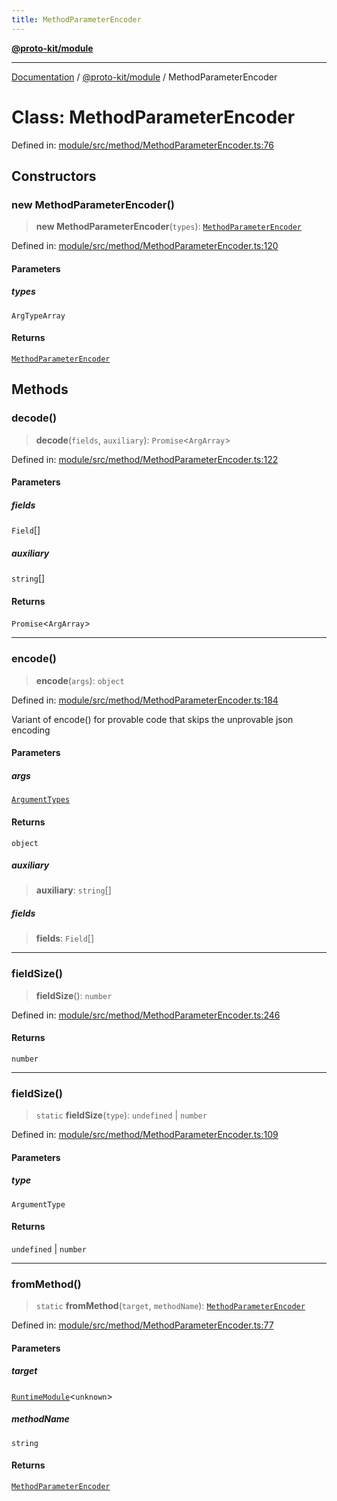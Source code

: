 ```yaml
---
title: MethodParameterEncoder
---
```


[**@proto-kit/module**](../README.md)

***

[Documentation](../../../README.md) / [@proto-kit/module](../README.md) / MethodParameterEncoder

# Class: MethodParameterEncoder

Defined in: [module/src/method/MethodParameterEncoder.ts:76](https://github.com/proto-kit/framework/blob/b953c754e500c62f01fbbd6d09adfb2f5577269d/packages/module/src/method/MethodParameterEncoder.ts#L76)

## Constructors

### new MethodParameterEncoder()

> **new MethodParameterEncoder**(`types`): [`MethodParameterEncoder`](MethodParameterEncoder.md)

Defined in: [module/src/method/MethodParameterEncoder.ts:120](https://github.com/proto-kit/framework/blob/b953c754e500c62f01fbbd6d09adfb2f5577269d/packages/module/src/method/MethodParameterEncoder.ts#L120)

#### Parameters

##### types

`ArgTypeArray`

#### Returns

[`MethodParameterEncoder`](MethodParameterEncoder.md)

## Methods

### decode()

> **decode**(`fields`, `auxiliary`): `Promise`\<`ArgArray`\>

Defined in: [module/src/method/MethodParameterEncoder.ts:122](https://github.com/proto-kit/framework/blob/b953c754e500c62f01fbbd6d09adfb2f5577269d/packages/module/src/method/MethodParameterEncoder.ts#L122)

#### Parameters

##### fields

`Field`[]

##### auxiliary

`string`[]

#### Returns

`Promise`\<`ArgArray`\>

***

### encode()

> **encode**(`args`): `object`

Defined in: [module/src/method/MethodParameterEncoder.ts:184](https://github.com/proto-kit/framework/blob/b953c754e500c62f01fbbd6d09adfb2f5577269d/packages/module/src/method/MethodParameterEncoder.ts#L184)

Variant of encode() for provable code that skips the unprovable
json encoding

#### Parameters

##### args

[`ArgumentTypes`](../../common/type-aliases/ArgumentTypes.md)

#### Returns

`object`

##### auxiliary

> **auxiliary**: `string`[]

##### fields

> **fields**: `Field`[]

***

### fieldSize()

> **fieldSize**(): `number`

Defined in: [module/src/method/MethodParameterEncoder.ts:246](https://github.com/proto-kit/framework/blob/b953c754e500c62f01fbbd6d09adfb2f5577269d/packages/module/src/method/MethodParameterEncoder.ts#L246)

#### Returns

`number`

***

### fieldSize()

> `static` **fieldSize**(`type`): `undefined` \| `number`

Defined in: [module/src/method/MethodParameterEncoder.ts:109](https://github.com/proto-kit/framework/blob/b953c754e500c62f01fbbd6d09adfb2f5577269d/packages/module/src/method/MethodParameterEncoder.ts#L109)

#### Parameters

##### type

`ArgumentType`

#### Returns

`undefined` \| `number`

***

### fromMethod()

> `static` **fromMethod**(`target`, `methodName`): [`MethodParameterEncoder`](MethodParameterEncoder.md)

Defined in: [module/src/method/MethodParameterEncoder.ts:77](https://github.com/proto-kit/framework/blob/b953c754e500c62f01fbbd6d09adfb2f5577269d/packages/module/src/method/MethodParameterEncoder.ts#L77)

#### Parameters

##### target

[`RuntimeModule`](RuntimeModule.md)\<`unknown`\>

##### methodName

`string`

#### Returns

[`MethodParameterEncoder`](MethodParameterEncoder.md)

